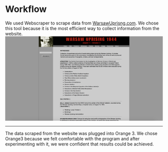 # Workflow

We used Webscraper to scrape data from [WarsawUprisng.com](warsawuprising.com/witnesses). We chose this tool because it is the most efficient way to collect information from the website. 
![picture](imgs/witnesses44.png)

---

The data scraped from the website was plugged into Orange 3. We chose Orange3 because we felt comfortable with the program and after experimenting with it, we were confident that results could be achieved. 
